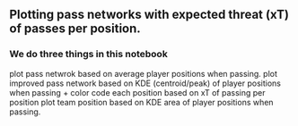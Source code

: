 ## Plotting pass networks with expected threat (xT) of passes per position.

### We do three things in this notebook

plot pass netwrok based on average player positions when passing.
plot improved pass network based on KDE (centroid/peak) of player positions when passing + color code each position based on xT of passing per position
plot team position based on KDE area of player positions when passing.
